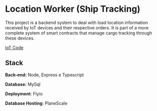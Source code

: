 
# Location Worker (Ship Tracking)

This project is a backend system to deal with load location information received by IoT devices and their respective orders. It is part of a more complete system of smart contracts that manage cargo tracking through these devices.

[IoT Code](https://github.com/JoaoCarlosRosaJunior/ship-track-IoT) 

## Stack

**Back-end:** Node, Express e Typescript

**Database:** MySql

**Deployment**: Flyio

**Database Hosting**: PlaneScale

